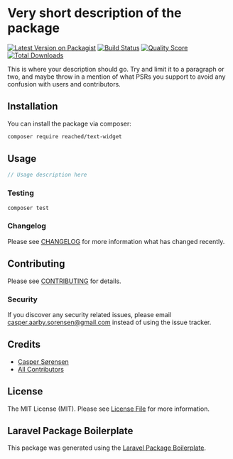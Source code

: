 # Very short description of the package

[![Latest Version on Packagist](https://img.shields.io/packagist/v/reached/text-widget.svg?style=flat-square)](https://packagist.org/packages/reached/text-widget)
[![Build Status](https://img.shields.io/travis/reached/text-widget/master.svg?style=flat-square)](https://travis-ci.org/reached/text-widget)
[![Quality Score](https://img.shields.io/scrutinizer/g/reached/text-widget.svg?style=flat-square)](https://scrutinizer-ci.com/g/reached/text-widget)
[![Total Downloads](https://img.shields.io/packagist/dt/reached/text-widget.svg?style=flat-square)](https://packagist.org/packages/reached/text-widget)

This is where your description should go. Try and limit it to a paragraph or two, and maybe throw in a mention of what PSRs you support to avoid any confusion with users and contributors.

## Installation

You can install the package via composer:

```bash
composer require reached/text-widget
```

## Usage

``` php
// Usage description here
```

### Testing

``` bash
composer test
```

### Changelog

Please see [CHANGELOG](CHANGELOG.md) for more information what has changed recently.

## Contributing

Please see [CONTRIBUTING](CONTRIBUTING.md) for details.

### Security

If you discover any security related issues, please email casper.aarby.sorensen@gmail.com instead of using the issue tracker.

## Credits

- [Casper Sørensen](https://github.com/reached)
- [All Contributors](../../contributors)

## License

The MIT License (MIT). Please see [License File](LICENSE.md) for more information.

## Laravel Package Boilerplate

This package was generated using the [Laravel Package Boilerplate](https://laravelpackageboilerplate.com).